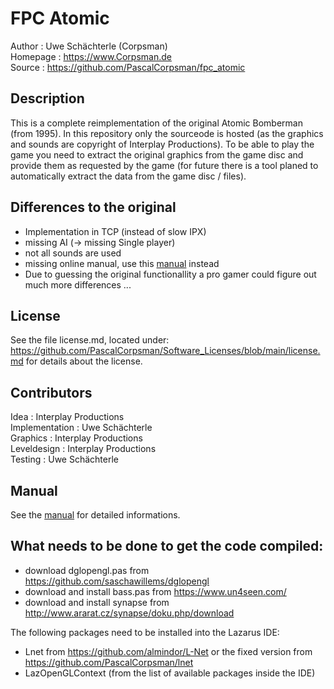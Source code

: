 # FPC Atomic

Author   : Uwe Schächterle (Corpsman)  
Homepage : https://www.Corpsman.de  
Source   : https://github.com/PascalCorpsman/fpc_atomic

## Description
This is a complete reimplementation of the original Atomic Bomberman (from 1995).
In this repository only the sourceode is hosted (as the graphics and sounds are copyright of Interplay Productions). To be able to play the game you need to extract the original graphics from the game disc and provide them as requested by the game (for future there is a tool planed to automatically extract the data from the game disc / files).

## Differences to the original
- Implementation in TCP (instead of slow IPX)
- missing AI (-> missing Single player)
- not all sounds are used
- missing online manual, use this [manual](MANUAL.md) instead
- Due to guessing the original functionallity a pro gamer could figure out much more differences ...

## License
See the file license.md, located under:
 https://github.com/PascalCorpsman/Software_Licenses/blob/main/license.md
 for details about the license.     

## Contributors
Idea : Interplay Productions  
Implementation : Uwe Schächterle  
Graphics : Interplay Productions  
Leveldesign : Interplay Productions  
Testing : Uwe Schächterle

## Manual
See the [manual](MANUAL.md) for detailed informations.

## What needs to be done to get the code compiled:
- download dglopengl.pas from https://github.com/saschawillems/dglopengl
- download and install bass.pas from https://www.un4seen.com/
- download and install synapse from http://www.ararat.cz/synapse/doku.php/download

The following packages need to be installed into the Lazarus IDE:
- Lnet from https://github.com/almindor/L-Net or the fixed version from https://github.com/PascalCorpsman/lnet
- LazOpenGLContext (from the list of available packages inside the IDE)
